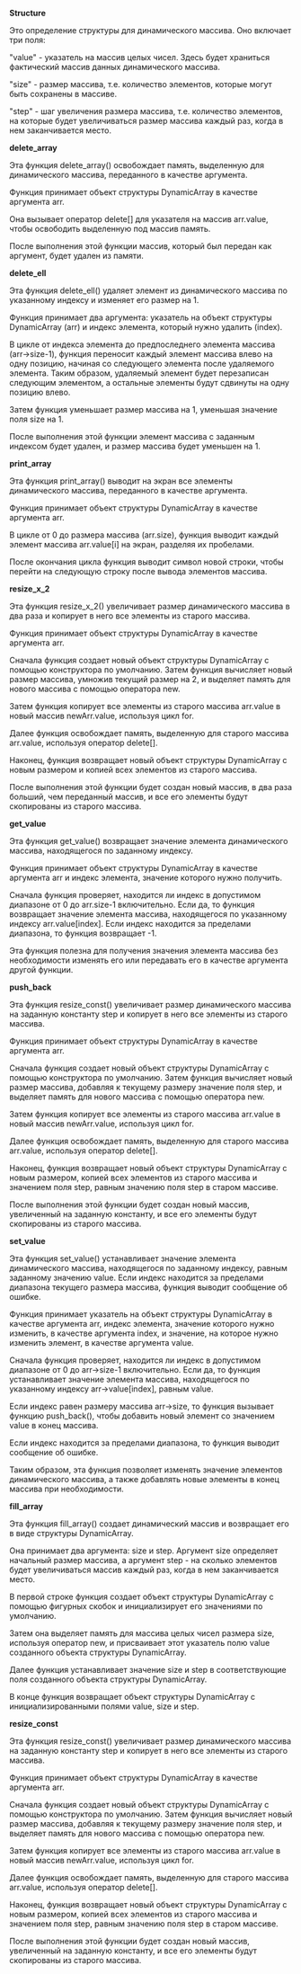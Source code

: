**Structure**

Это определение структуры для динамического массива. Оно включает три поля:

"value" - указатель на массив целых чисел. Здесь будет храниться фактический массив данных динамического массива.

"size" - размер массива, т.е. количество элементов, которые могут быть сохранены в массиве.

"step" - шаг увеличения размера массива, т.е. количество элементов, на которые будет увеличиваться размер массива каждый раз, когда в нем заканчивается место.

**delete_array**

Эта функция delete_array() освобождает память, выделенную для динамического массива, переданного в качестве аргумента.

Функция принимает объект структуры DynamicArray в качестве аргумента arr.

Она вызывает оператор delete[] для указателя на массив arr.value, чтобы освободить выделенную под массив память.

После выполнения этой функции массив, который был передан как аргумент, будет удален из памяти.


**delete_ell**

Эта функция delete_ell() удаляет элемент из динамического массива по указанному индексу и изменяет его размер на 1.

Функция принимает два аргумента: указатель на объект структуры DynamicArray (arr) и индекс элемента, который нужно удалить (index).

В цикле от индекса элемента до предпоследнего элемента массива (arr->size-1), функция переносит каждый элемент массива влево на одну позицию, начиная со следующего элемента после удаляемого элемента. Таким образом, удаляемый элемент будет перезаписан следующим элементом, а остальные элементы будут сдвинуты на одну позицию влево.

Затем функция уменьшает размер массива на 1, уменьшая значение поля size на 1.

После выполнения этой функции элемент массива с заданным индексом будет удален, и размер массива будет уменьшен на 1.


**print_array**

Эта функция print_array() выводит на экран все элементы динамического массива, переданного в качестве аргумента.

Функция принимает объект структуры DynamicArray в качестве аргумента arr.

В цикле от 0 до размера массива (arr.size), функция выводит каждый элемент массива arr.value[i] на экран, разделяя их пробелами.

После окончания цикла функция выводит символ новой строки, чтобы перейти на следующую строку после вывода элементов массива.


**resize_x_2**

Эта функция resize_x_2() увеличивает размер динамического массива в два раза и копирует в него все элементы из старого массива.

Функция принимает объект структуры DynamicArray в качестве аргумента arr.

Сначала функция создает новый объект структуры DynamicArray с помощью конструктора по умолчанию. Затем функция вычисляет новый размер массива, умножив текущий размер на 2, и выделяет память для нового массива с помощью оператора new.

Затем функция копирует все элементы из старого массива arr.value в новый массив newArr.value, используя цикл for.

Далее функция освобождает память, выделенную для старого массива arr.value, используя оператор delete[].

Наконец, функция возвращает новый объект структуры DynamicArray с новым размером и копией всех элементов из старого массива.

После выполнения этой функции будет создан новый массив, в два раза больший, чем переданный массив, и все его элементы будут скопированы из старого массива.


**get_value**

Эта функция get_value() возвращает значение элемента динамического массива, находящегося по заданному индексу.

Функция принимает объект структуры DynamicArray в качестве аргумента arr и индекс элемента, значение которого нужно получить.

Сначала функция проверяет, находится ли индекс в допустимом диапазоне от 0 до arr.size-1 включительно. Если да, то функция возвращает значение элемента массива, находящегося по указанному индексу arr.value[index]. Если индекс находится за пределами диапазона, то функция возвращает -1.

Эта функция полезна для получения значения элемента массива без необходимости изменять его или передавать его в качестве аргумента другой функции.


**push_back**

Эта функция resize_const() увеличивает размер динамического массива на заданную константу step и копирует в него все элементы из старого массива.

Функция принимает объект структуры DynamicArray в качестве аргумента arr.

Сначала функция создает новый объект структуры DynamicArray с помощью конструктора по умолчанию. Затем функция вычисляет новый размер массива, добавляя к текущему размеру значение поля step, и выделяет память для нового массива с помощью оператора new.

Затем функция копирует все элементы из старого массива arr.value в новый массив newArr.value, используя цикл for.

Далее функция освобождает память, выделенную для старого массива arr.value, используя оператор delete[].

Наконец, функция возвращает новый объект структуры DynamicArray с новым размером, копией всех элементов из старого массива и значением поля step, равным значению поля step в старом массиве.

После выполнения этой функции будет создан новый массив, увеличенный на заданную константу, и все его элементы будут скопированы из старого массива.


**set_value**

Эта функция set_value() устанавливает значение элемента динамического массива, находящегося по заданному индексу, равным заданному значению value. Если индекс находится за пределами диапазона текущего размера массива, функция выводит сообщение об ошибке.

Функция принимает указатель на объект структуры DynamicArray в качестве аргумента arr, индекс элемента, значение которого нужно изменить, в качестве аргумента index, и значение, на которое нужно изменить элемент, в качестве аргумента value.

Сначала функция проверяет, находится ли индекс в допустимом диапазоне от 0 до arr->size-1 включительно. Если да, то функция устанавливает значение элемента массива, находящегося по указанному индексу arr->value[index], равным value.

Если индекс равен размеру массива arr->size, то функция вызывает функцию push_back(), чтобы добавить новый элемент со значением value в конец массива.

Если индекс находится за пределами диапазона, то функция выводит сообщение об ошибке.

Таким образом, эта функция позволяет изменять значение элементов динамического массива, а также добавлять новые элементы в конец массива при необходимости.


**fill_array**

Эта функция fill_array() создает динамический массив и возвращает его в виде структуры DynamicArray.

Она принимает два аргумента: size и step. Аргумент size определяет начальный размер массива, а аргумент step - на сколько элементов будет увеличиваться массив каждый раз, когда в нем заканчивается место.

В первой строке функция создает объект структуры DynamicArray с помощью фигурных скобок и инициализирует его значениями по умолчанию.

Затем она выделяет память для массива целых чисел размера size, используя оператор new, и присваивает этот указатель полю value созданного объекта структуры DynamicArray.

Далее функция устанавливает значение size и step в соответствующие поля созданного объекта структуры DynamicArray.

В конце функция возвращает объект структуры DynamicArray с инициализированными полями value, size и step.


**resize_const**

Эта функция resize_const() увеличивает размер динамического массива на заданную константу step и копирует в него все элементы из старого массива.

Функция принимает объект структуры DynamicArray в качестве аргумента arr.

Сначала функция создает новый объект структуры DynamicArray с помощью конструктора по умолчанию. Затем функция вычисляет новый размер массива, добавляя к текущему размеру значение поля step, и выделяет память для нового массива с помощью оператора new.

Затем функция копирует все элементы из старого массива arr.value в новый массив newArr.value, используя цикл for.

Далее функция освобождает память, выделенную для старого массива arr.value, используя оператор delete[].

Наконец, функция возвращает новый объект структуры DynamicArray с новым размером, копией всех элементов из старого массива и значением поля step, равным значению поля step в старом массиве.

После выполнения этой функции будет создан новый массив, увеличенный на заданную константу, и все его элементы будут скопированы из старого массива.





